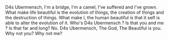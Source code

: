 D4s Ubermensch, I'm a bridge, I'm a camel, I've suffered and I've grown.
What make life beautiful is the evolution of things, the creation of things and the destruction of things.
What make I, the human beautiful is that it self is able to alter the evolution of it.
Who's D4s Ubermensch ? Is that you and me ? Is that far and long?
No. D4s Ubermensch, The God, The Beautiful is you.
Why not you? Why not me?
